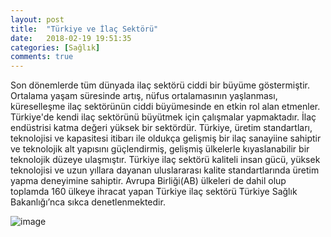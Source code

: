 ```yaml
---
layout: post
title:  "Türkiye ve İlaç Sektörü"
date:   2018-02-19 19:51:35
categories: [Sağlık]
comments: true
---
```

Son dönemlerde tüm dünyada ilaç sektörü ciddi bir büyüme göstermiştir. Ortalama yaşam süresinde artış, nüfus ortalamasının yaşlanması, küreselleşme ilaç sektörünün ciddi büyümesinde en etkin rol alan etmenler. Türkiye'de kendi ilaç sektörünü büyütmek için çalışmalar yapmaktadır. İlaç endüstrisi katma değeri yüksek bir sektördür. Türkiye, üretim standartları, teknolojisi ve kapasitesi itibarı ile oldukça gelişmiş bir ilaç sanayiine sahiptir ve  teknolojik alt yapısını güçlendirmiş, gelişmiş ülkelerle kıyaslanabilir bir 
teknolojik düzeye ulaşmıştır. Türkiye ilaç sektörü kaliteli insan gücü, yüksek teknolojisi ve  uzun yıllara dayanan uluslararası kalite standartlarında üretim yapma deneyimine sahiptir. Avrupa Birliği(AB) ülkeleri de dahil olup toplamda 160 ülkeye ihracat yapan Türkiye ilaç sektörü Türkiye  Sağlık Bakanlığı’nca sıkca denetlenmektedir.




![image](http://www.aeo.org.tr/Helpers/DuyuruIcon.ashx?yayinyeri=sayfaicerik&Id=35390)
